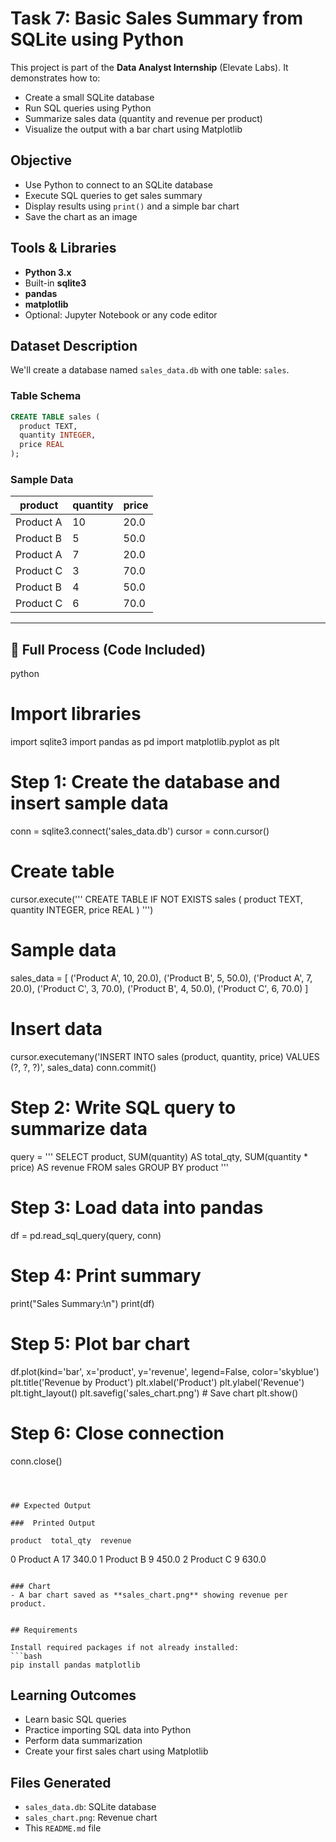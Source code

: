 
# Task 7: Basic Sales Summary from SQLite using Python

This project is part of the **Data Analyst Internship** (Elevate Labs). It demonstrates how to:
- Create a small SQLite database
- Run SQL queries using Python
- Summarize sales data (quantity and revenue per product)
- Visualize the output with a bar chart using Matplotlib


## Objective

- Use Python to connect to an SQLite database
- Execute SQL queries to get sales summary
- Display results using `print()` and a simple bar chart
- Save the chart as an image


## Tools & Libraries

- **Python 3.x**
- Built-in **sqlite3**
- **pandas**
- **matplotlib**
- Optional: Jupyter Notebook or any code editor


## Dataset Description

We'll create a database named `sales_data.db` with one table: `sales`.

### Table Schema
```sql
CREATE TABLE sales (
  product TEXT,
  quantity INTEGER,
  price REAL
);
```

### Sample Data
| product   | quantity | price |
|-----------|----------|-------|
| Product A | 10       | 20.0  |
| Product B | 5        | 50.0  |
| Product A | 7        | 20.0  |
| Product C | 3        | 70.0  |
| Product B | 4        | 50.0  |
| Product C | 6        | 70.0  |

---

## 🚀 Full Process (Code Included)

python
# Import libraries
import sqlite3
import pandas as pd
import matplotlib.pyplot as plt

# Step 1: Create the database and insert sample data
conn = sqlite3.connect('sales_data.db')
cursor = conn.cursor()

# Create table
cursor.execute('''
    CREATE TABLE IF NOT EXISTS sales (
        product TEXT,
        quantity INTEGER,
        price REAL
    )
''')

# Sample data
sales_data = [
    ('Product A', 10, 20.0),
    ('Product B', 5, 50.0),
    ('Product A', 7, 20.0),
    ('Product C', 3, 70.0),
    ('Product B', 4, 50.0),
    ('Product C', 6, 70.0)
]

# Insert data
cursor.executemany('INSERT INTO sales (product, quantity, price) VALUES (?, ?, ?)', sales_data)
conn.commit()

# Step 2: Write SQL query to summarize data
query = '''
SELECT product,
       SUM(quantity) AS total_qty,
       SUM(quantity * price) AS revenue
FROM sales
GROUP BY product
'''

# Step 3: Load data into pandas
df = pd.read_sql_query(query, conn)

# Step 4: Print summary
print("Sales Summary:\n")
print(df)

# Step 5: Plot bar chart
df.plot(kind='bar', x='product', y='revenue', legend=False, color='skyblue')
plt.title('Revenue by Product')
plt.xlabel('Product')
plt.ylabel('Revenue')
plt.tight_layout()
plt.savefig('sales_chart.png')  # Save chart
plt.show()

# Step 6: Close connection
conn.close()
```



## Expected Output

###  Printed Output
```
    product  total_qty  revenue
0  Product A         17    340.0
1  Product B          9    450.0
2  Product C          9    630.0
```

### Chart
- A bar chart saved as **sales_chart.png** showing revenue per product.


## Requirements

Install required packages if not already installed:
```bash
pip install pandas matplotlib
```


## Learning Outcomes

- Learn basic SQL queries
- Practice importing SQL data into Python
- Perform data summarization
- Create your first sales chart using Matplotlib


## Files Generated

- `sales_data.db`: SQLite database
- `sales_chart.png`: Revenue chart
- This `README.md` file

